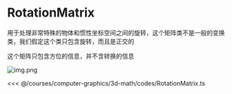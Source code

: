 # RotationMatrix

用于处理非常特殊的物体和惯性坐标空间之间的旋转，这个矩阵类不是一般的变换类，我们假定这个类只包含旋转，而且是正交的

这个矩阵只包含方位的信息，并不含转换的信息

![img.png](/imgs/computes-course/RotationMatrix.png)

<<< @/courses/computer-graphics/3d-math/codes/RotationMatrix.ts
